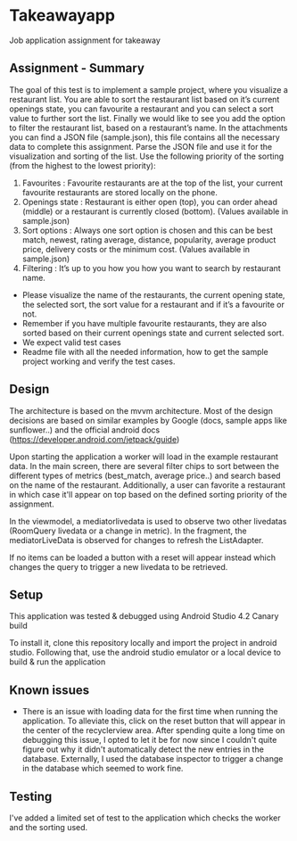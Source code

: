 # Takeawayapp
Job application assignment for takeaway

## Assignment - Summary
The goal of this test is to implement a sample project, where you visualize a
restaurant list. You are able to sort the restaurant list based on it’s current openings state,
you can favourite a restaurant and you can select a sort value to further sort the list. Finally
we would like to see you add the option to filter the restaurant list, based on a restaurant’s
name. In the attachments you can find a JSON file (sample.json), this file contains all the
necessary data to complete this assignment. Parse the JSON file and use it for the
visualization and sorting of the list. Use the following priority of the sorting (from the
highest to the lowest priority):

1. Favourites : Favourite restaurants are at the top of the list, your current favourite
restaurants are stored locally on the phone.
2. Openings state : Restaurant is either open (top), you can order ahead (middle) or a
restaurant is currently closed (bottom). (Values available in sample.json)
3. Sort options : Always one sort option is chosen and this can be best match, newest,
rating average, distance, popularity, average product price, delivery costs or the
minimum cost. (Values available in sample.json)
4. Filtering : It’s up to you how you how you want to search by restaurant name.
- Please visualize the name of the restaurants, the current opening state, the selected
sort, the sort value for a restaurant and if it’s a favourite or not.
- Remember if you have multiple favourite restaurants, they are also sorted based on
their current openings state and current selected sort.
- We expect valid test cases
- Readme file with all the needed information, how to get the sample project working
and verify the test cases.

## Design

The architecture is based on the mvvm architecture. Most of the design decisions are based on similar examples by Google (docs, sample apps like sunflower..) and the official android docs (https://developer.android.com/jetpack/guide)

Upon starting the application a worker will load in the example restaurant data. In the main screen, there are several filter chips to sort between the different types of metrics (best_match, average price..) and search based on the name of the restaurant. Additionally, a user can favorite a restaurant in which case it'll appear on top based on the defined sorting priority of the assignment. 

In the viewmodel, a mediatorlivedata is used to observe two other livedatas (RoomQuery livedata or a change in metric). In the fragment, the mediatorLiveData is observed for changes to refresh the ListAdapter.

If no items can be loaded a button with a reset will appear instead which changes the query to trigger a new livedata to be retrieved.

## Setup

This application was tested & debugged using Android Studio 4.2 Canary build

To install it, clone this repository locally and import the project in android studio.
Following that, use the android studio emulator or a local device to build & run the application

## Known issues
- There is an issue with loading data for the first time when running the application. To alleviate this, click on the reset button that will appear in the center of the recyclerview area. After spending quite a long time on debugging this issue, I opted to let it be for now since I couldn't quite figure out why it didn't automatically detect the new entries in the database. Externally, I used the database inspector to trigger a change in the database which seemed to work fine.

## Testing
I've added a limited set of test to the application which checks the worker and the sorting used.
